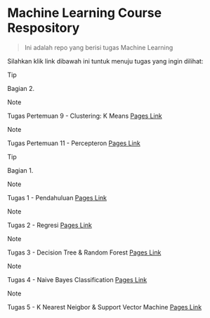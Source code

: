 # Machine Learning Course Respository
> Ini adalah repo yang berisi tugas Machine Learning

Silahkan klik link dibawah ini tuntuk menuju tugas yang ingin dilihat:

> [!TIP]
> Bagian 2.

> [!NOTE]
> Tugas Pertemuan 9 - Clustering: K Means [Pages Link](https://github.com/AdityaR-AI/MLC/tree/main/P9/Clustering_K-Means.md)

> [!NOTE]
> Tugas Pertemuan 11 - Percepteron [Pages Link](https://github.com/AdityaR-AI/MLC/tree/main/P11/Percepteron.md)

> [!TIP]
> Bagian 1.

> [!NOTE]
> Tugas 1 - Pendahuluan [Pages Link](https://github.com/AdityaR-AI/MLC/tree/main/P1/Pendahuluan.md)

> [!NOTE]
> Tugas 2 - Regresi [Pages Link](https://github.com/AdityaR-AI/MLC/tree/main/P2/Regresi_I.md)

> [!NOTE]
> Tugas 3 - Decision Tree & Random Forest [Pages Link](https://github.com/AdityaR-AI/MLC/tree/main/P3/Decision%20Tree%20%26%20Random%20Fores_I.md)

> [!NOTE]
> Tugas 4 - Naive Bayes Classification [Pages Link](https://github.com/AdityaR-AI/MLC/tree/main/P4/Naive%20Bayes%20Classification.md)

> [!NOTE]
> Tugas 5 - K Nearest Neigbor & Support Vector Machine [Pages Link](https://github.com/AdityaR-AI/MLC/tree/main/P5/K%20Nearest%20Neigbor%20&%20Support%20Vector%20Machine_I.md)

